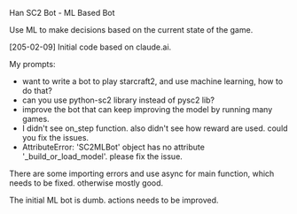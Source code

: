 Han SC2 Bot - ML Based Bot

Use ML to make decisions based on the current state of the game.

[205-02-09] Initial code based on claude.ai.

My prompts:

- want to write a bot to play starcraft2, and use machine learning, how to do that?
- can you use python-sc2 library instead of pysc2 lib?
- improve the bot that can keep improving the model by running many games.
- I didn't see on_step function. also didn't see how reward are used. could you fix the issues.
- AttributeError: 'SC2MLBot' object has no attribute '_build_or_load_model'. please fix the issue.

There are some importing errors and use async for main function, which needs to be fixed. otherwise mostly good.

The initial ML bot is dumb. actions needs to be improved.







